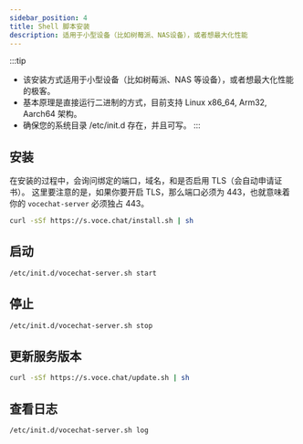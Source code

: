 ```yaml
---
sidebar_position: 4
title: Shell 脚本安装
description: 适用于小型设备（比如树莓派、NAS设备），或者想最大化性能
---
```


:::tip

- 该安装方式适用于小型设备（比如树莓派、NAS 等设备），或者想最大化性能的极客。
- 基本原理是直接运行二进制的方式，目前支持 Linux x86_64, Arm32, Aarch64 架构。
- 确保您的系统目录 /etc/init.d 存在，并且可写。
:::

## 安装

在安装的过程中，会询问绑定的端口，域名，和是否启用 TLS（会自动申请证书）。
这里要注意的是，如果你要开启 TLS，那么端口必须为 443，也就意味着你的 `vocechat-server` 必须独占 443。

```bash
curl -sSf https://s.voce.chat/install.sh | sh
```

## 启动

```bash
/etc/init.d/vocechat-server.sh start
```

## 停止

```bash
/etc/init.d/vocechat-server.sh stop
```

## 更新服务版本

```bash
curl -sSf https://s.voce.chat/update.sh | sh
```

## 查看日志

```bash
/etc/init.d/vocechat-server.sh log
```
